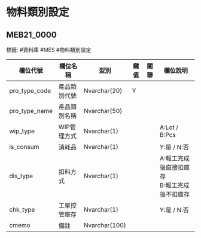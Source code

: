 # 物料類別設定
## MEB21_0000
標籤: #資料庫 #MES #物料類別設定

| 欄位代號            | 欄位名稱    | 型別            | 鍵值 | 關聯 | 欄位說明                        |
| --------------- | ------- | ------------- | -- | -- | --------------------------- |
| pro\_type\_code | 產品類別代號  | Nvarchar(20)  | Y  |    |                             |
| pro\_type\_name | 產品類別名稱  | Nvarchar(50)  |    |    |                             |
| wip\_type       | WIP管理方式 | Nvarchar(1)   |    |    | A:Lot / B:Pcs               |
| is\_consum      | 消耗品     | Nvarchar(1)   |    |    | Y:是 / N:否                   |
| dis\_type       | 扣料方式    | Nvarchar(1)   |    |    | A:報工完成後直接扣庫存<br>B:報工完成後不扣庫存 |
| chk\_type       | 工單控管庫存  | Nvarchar(1)   |    |    | Y:是 / N:否                   |
| cmemo           | 備註      | Nvarchar(100) |    |    |                             |